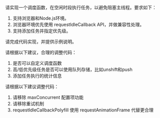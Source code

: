 请实现一个调度函数，在空闲时段执行任务，以避免阻塞主线程。要求如下：

1. 支持浏览器和Node.js环境。
2. 浏览器环境优先使用 requestIdleCallback API，并做兼容性处理。
3. 支持添加任务并指定优先级。

请完成代码实现，并提供示例说明。

请根据以下建议，合理的调整代码：

1. 是否可以自定义调度函数
2. 高/低优先级任务是否可以使用队列存储，比如unshift和push
3. 添加任务执行的统计信息

请根据以下建议调整代码：

1. 请移除 maxConcurrent 配置项功能
2. 请移除重试机制
3. requestIdleCallbackPolyfill 使用 requestAnimationFrame 代替更合理
